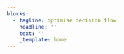 ```yaml
---
blocks:
  - tagline: optimise decision flow
    headline: ''
    text: ''
    _template: home
---
```


